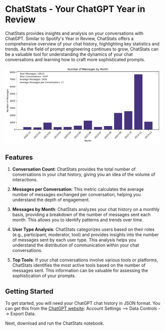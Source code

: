 # ChatStats - Your ChatGPT Year in Review

ChatStats provides insights and analysis on your conversations with ChatGPT. Similar to Spotify's Year in Review, ChatStats offers a comprehensive overview of your chat history, highlighting key statistics and trends. As the field of prompt engineering continues to grow, ChatStats can be a valuable tool for understanding the dynamics of your chat conversations and learning how to craft more sophisticated prompts.

![Alt text](image.png)

## Features

1. **Conversation Count**: ChatStats provides the total number of conversations in your chat history, giving you an idea of the volume of interactions.

2. **Messages per Conversation**: This metric calculates the average number of messages exchanged per conversation, helping you understand the depth of engagement.

3. **Messages by Month**: ChatStats analyzes your chat history on a monthly basis, providing a breakdown of the number of messages sent each month. This allows you to identify patterns and trends over time.

4. **User Type Analysis**: ChatStats categorizes users based on their roles (e.g., participant, moderator, tool) and provides insights into the number of messages sent by each user type. This analysis helps you understand the distribution of communication within your chat conversations.

5. **Top Tools**: If your chat conversations involve various tools or platforms, ChatStats identifies the most active tools based on the number of messages sent. This information can be valuable for assessing the sophistication of your prompts.

## Getting Started

To get started, you will need your ChatGPT chat history in JSON format. You can get this from the [ChatGPT website](https://chat.openai.com/#settings): Account Settings --> Data Controls --> Export Data.

Next, download and run the ChatStats notebook.
